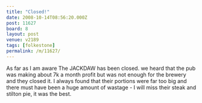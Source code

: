 ```yaml
---
title: "Closed!"
date: 2008-10-14T08:56:20.000Z
post: 11627
board: 8
layout: post
venue: v2189
tags: [folkestone]
permalink: /m/11627/
---
```

As far as I am aware The JACKDAW has been closed. we heard that the pub was making about 7k a month profit but was not enough for the brewery and they closed it. I always found that their portions were far too big and there must have been a huge amount of wastage - I will miss their steak and stilton pie, it was the best.
